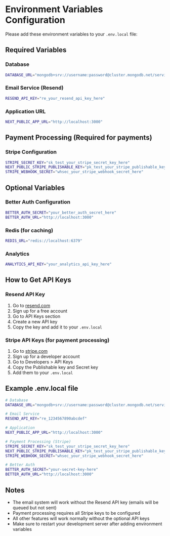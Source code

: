 # Environment Variables Configuration

Please add these environment variables to your `.env.local` file:

## Required Variables

### Database
```bash
DATABASE_URL="mongodb+srv://username:password@cluster.mongodb.net/servicesync?retryWrites=true&w=majority"
```

### Email Service (Resend)
```bash
RESEND_API_KEY="re_your_resend_api_key_here"
```

### Application URL
```bash
NEXT_PUBLIC_APP_URL="http://localhost:3000"
```

## Payment Processing (Required for payments)

### Stripe Configuration
```bash
STRIPE_SECRET_KEY="sk_test_your_stripe_secret_key_here"
NEXT_PUBLIC_STRIPE_PUBLISHABLE_KEY="pk_test_your_stripe_publishable_key_here"
STRIPE_WEBHOOK_SECRET="whsec_your_stripe_webhook_secret_here"
```

## Optional Variables

### Better Auth Configuration
```bash
BETTER_AUTH_SECRET="your_better_auth_secret_here"
BETTER_AUTH_URL="http://localhost:3000"
```

### Redis (for caching)
```bash
REDIS_URL="redis://localhost:6379"
```

### Analytics
```bash
ANALYTICS_API_KEY="your_analytics_api_key_here"
```

## How to Get API Keys

### Resend API Key
1. Go to [resend.com](https://resend.com)
2. Sign up for a free account
3. Go to API Keys section
4. Create a new API key
5. Copy the key and add it to your `.env.local`

### Stripe API Keys (for payment processing)
1. Go to [stripe.com](https://stripe.com)
2. Sign up for a developer account
3. Go to Developers > API Keys
4. Copy the Publishable key and Secret key
5. Add them to your `.env.local`

## Example .env.local file

```bash
# Database
DATABASE_URL="mongodb+srv://username:password@cluster.mongodb.net/servicesync?retryWrites=true&w=majority"

# Email Service
RESEND_API_KEY="re_1234567890abcdef"

# Application
NEXT_PUBLIC_APP_URL="http://localhost:3000"

# Payment Processing (Stripe)
STRIPE_SECRET_KEY="sk_test_your_stripe_secret_key_here"
NEXT_PUBLIC_STRIPE_PUBLISHABLE_KEY="pk_test_your_stripe_publishable_key_here"
STRIPE_WEBHOOK_SECRET="whsec_your_stripe_webhook_secret_here"

# Better Auth
BETTER_AUTH_SECRET="your-secret-key-here"
BETTER_AUTH_URL="http://localhost:3000"
```

## Notes

- The email system will work without the Resend API key (emails will be queued but not sent)
- Payment processing requires all Stripe keys to be configured
- All other features will work normally without the optional API keys
- Make sure to restart your development server after adding environment variables
